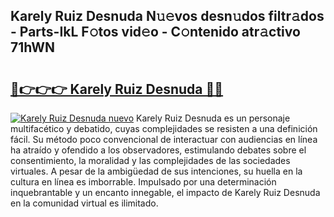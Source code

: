 ## Karely Ruiz Desnuda N𝚞𝚎vos desn𝚞dos filtr𝚊dos - Parts-IkL F𝚘tos vid𝚎o - C𝚘ntenido atr𝚊ctivo 71hWN

# <h2><a href="http://mb3hfc.tromn.icu/?c=Karely+Ruiz+Desnuda">🔗👉👉👉 Karely Ruiz Desnuda 🔗🔗</a></h2>

[![Karely Ruiz Desnuda nuevo](https://i.imgur.com/pEAQMta.gif)](http://mb3hfc.tromn.icu/?c=Karely+Ruiz+Desnuda)
Karely Ruiz Desnuda es un personaje multifacético y debatido, cuyas complejidades se resisten a una definición fácil.  Su método poco convencional de interactuar con audiencias en línea ha atraído y ofendido a los observadores, estimulando debates sobre el consentimiento, la moralidad y las complejidades de las sociedades virtuales. A pesar de la ambigüedad de sus intenciones, su huella en la cultura en línea es imborrable. Impulsado por una determinación inquebrantable y un encanto innegable, el impacto de Karely Ruiz Desnuda en la comunidad virtual es ilimitado.
